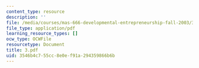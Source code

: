 ```yaml
---
content_type: resource
description: ''
file: /media/courses/mas-666-developmental-entrepreneurship-fall-2003/3546b4c755cc8e0ef91a294359866b6b_3.pdf
file_type: application/pdf
learning_resource_types: []
ocw_type: OCWFile
resourcetype: Document
title: 3.pdf
uid: 3546b4c7-55cc-8e0e-f91a-294359866b6b
---
```

